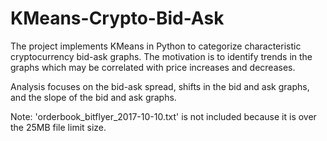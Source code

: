 # KMeans-Crypto-Bid-Ask
The project implements KMeans in Python to categorize characteristic cryptocurrency bid-ask graphs. The motivation is to identify trends in the graphs which may be correlated with price increases and decreases. 

Analysis focuses on the bid-ask spread, shifts in the bid and ask graphs, and the slope of the bid and ask graphs.

Note: 'orderbook_bitflyer_2017-10-10.txt' is not included because it is over the 25MB file limit size.

